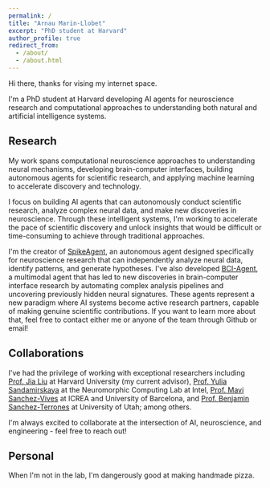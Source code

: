 ```yaml
---
permalink: /
title: "Arnau Marin-Llobet"
excerpt: "PhD student at Harvard"
author_profile: true
redirect_from: 
  - /about/
  - /about.html
---
```


Hi there, thanks for vising my internet space.

I'm a PhD student at Harvard developing AI agents for neuroscience research and computational approaches to understanding both natural and artificial intelligence systems.

## Research

My work spans computational neuroscience approaches to understanding neural mechanisms, developing brain-computer interfaces, building autonomous agents for scientific research, and applying machine learning to accelerate discovery and technology.

I focus on building AI agents that can autonomously conduct scientific research, analyze complex neural data, and make new discoveries in neuroscience. Through these intelligent systems, I'm working to accelerate the pace of scientific discovery and unlock insights that would be difficult or time-consuming to achieve through traditional approaches.

I'm the creator of [SpikeAgent](https://github.com/LiuLab-Bioelectronics-Harvard/SpikeAgent), an autonomous agent designed specifically for neuroscience research that can independently analyze neural data, identify patterns, and generate hypotheses. I've also developed [BCI-Agent](https://github.com/LiuLab-Bioelectronics-Harvard/BCI-Agent), a multimodal agent that has led to new discoveries in brain-computer interface research by automating complex analysis pipelines and uncovering previously hidden neural signatures. These agents represent a new paradigm where AI systems become active research partners, capable of making genuine scientific contributions. If you want to learn more about that, feel free to contact either me or anyone of the team through Github or email!

## Collaborations

I've had the privilege of working with exceptional researchers including [Prof. Jia Liu](https://liulab.seas.harvard.edu/) at Harvard University (my current advisor), [Prof. Yulia Sandamirskaya](https://sandamirskaya.eu/) at the Neuromorphic Computing Lab at Intel, [Prof. Mavi Sanchez-Vives](hhttps://www.icrea.cat/community/icreas/17606/maria-victoria-sanchez-vives/) at ICREA and University of Barcelona, and [Prof. Benjamin Sanchez-Terrones](https://ece.uic.edu/profiles/terrones-benjamin/) at University of Utah; among others. 

I'm always excited to collaborate at the intersection of AI, neuroscience, and engineering - feel free to reach out!

## Personal

When I'm not in the lab, I'm dangerously good at making handmade pizza.